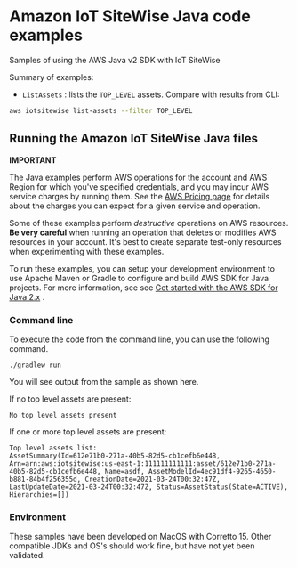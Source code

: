 # Amazon IoT SiteWise Java code examples

Samples of using the AWS Java v2 SDK with IoT SiteWise

Summary of examples:

* `ListAssets` : lists the `TOP_LEVEL` assets. Compare with results from CLI:

```bash
aws iotsitewise list-assets --filter TOP_LEVEL
```

## Running the Amazon IoT SiteWise Java files

**IMPORTANT**

The Java examples perform AWS operations for the account and AWS Region for which you've specified credentials, and you
may incur AWS service charges by running them. See the [AWS Pricing page](https://aws.amazon.com/pricing/) for details
about the charges you can expect for a given service and operation.

Some of these examples perform *destructive* operations on AWS resources. **Be very careful** when running an operation
that deletes or modifies AWS resources in your account. It's best to create separate test-only resources when
experimenting with these examples.

To run these examples, you can setup your development environment to use Apache Maven or Gradle to configure and build
AWS SDK for Java projects. For more information, see
see [Get started with the AWS SDK for Java 2.x](https://docs.aws.amazon.com/sdk-for-java/latest/developer-guide/get-started.html)
.

### Command line

To execute the code from the command line, you can use the following command.

```
./gradlew run
```

You will see output from the sample as shown here.

If no top level assets are present:

```
No top level assets present
```

If one or more top level assets are present:

```
Top level assets list:
AssetSummary(Id=612e71b0-271a-40b5-82d5-cb1cefb6e448, Arn=arn:aws:iotsitewise:us-east-1:111111111111:asset/612e71b0-271a-40b5-82d5-cb1cefb6e448, Name=asdf, AssetModelId=4ec91df4-9265-4650-b881-84b4f256355d, CreationDate=2021-03-24T00:32:47Z, LastUpdateDate=2021-03-24T00:32:47Z, Status=AssetStatus(State=ACTIVE), Hierarchies=[])
```

### Environment

These samples have been developed on MacOS with Corretto 15. Other compatible JDKs and OS's should work fine, but have
not yet been validated.
